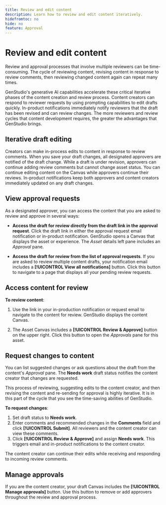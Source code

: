 ```yaml
---
title: Review and edit content
description: Learn how to review and edit content iteratively.
hidefromtoc: no
hide: no
feature: Approval
---
```


# Review and edit content

Review and approval processes that involve multiple reviewers can be time-consuming. The cycle of reviewing content, revising content in response to review comments, then reviewing changed content again can repeat many times. 

GenStudio's generative AI capabilities accelerate these critical iterative phases of the content creation and review process. Content creators can respond to reviewer requests by using prompting capabilities to edit drafts quickly. In-product notifications immediately notify reviewers that the draft has been revised and can review changes. The more reviewers and review cycles that content development requires, the greater the advantages that GenStudio brings.

## Iterative draft editing

Creators can make in-process edits to content in response to review comments. When you save your draft changes, all designated approvers are notified of the draft change. While a draft is under revision, approvers can continue adding review comments but cannot change asset status. You can continue editing content on the Canvas while approvers continue their reviews. In-product notifications keep both approvers and content creators immediately updated on any draft changes.

## View approval requests

As a designated approver, you can access the content that you are asked to review and approve in several ways:

* **Access the draft for review directly from the draft link in the approval request**. Click the draft link in either the approval request email notification or in-product notification. GenStudio opens a Canvas that displays the asset or experience. The _Asset_ details left pane includes an _Approval_ pane. 

* **Access the draft for review from the list of approval requests**. If you are asked to review multiple content drafts, your notification email includes a **[!UICONTROL View all notifications]** button. Click this button to navigate to a page that displays all your pending review requests.

## Access content for review

**To review content**:

1. Use the link in your in-production notification or request email to navigate to the content for review. GenStudio displays the content Canvas.

1. The Asset Canvas includes a **[!UICONTROL Review & Approve]** button on the upper right. Click this button to open the _Approvals_ pane for this asset.

## Request changes to content

You can list suggested changes or ask questions about the draft from the content's _Approval_ pane. The **Needs work** draft status notifies the content creator that changes are requested.

This process of reviewing, suggesting edits to the content creator, and then revising the content and re-sending for approval is highly iterative. It is in this part of the cycle that you see the time-saving abilities of GenStudio. 

**To request changes**:

1. Set draft status to **Needs work**. 
1. Enter comments and recommended changes in the **Comments** field and click **[!UICONTROL Submit]**. All reviewers and the content creator can view these comments.
1. Click **[!UICONTROL Review & Approve]** and assign **Needs work**. This triggers email and in-product notifications to the content creator.

The content creator can continue their edits while receiving and responding to incoming review comments.

## Manage approvals

If you are the content creator, your draft Canvas includes the **[!UICONTROL Manage approvals]** button. Use this button to remove or add approvers throughout the review and approval process. 






